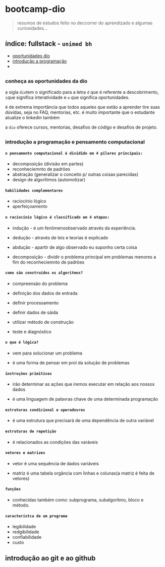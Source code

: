 # bootcamp-dio
>resumos de estudos feito no deccorrer do aprendizado e algumas curiosidades...

## índice: fullstack - `unimed bh`
* [oportunidades dio](#conheça-as-oportunidades-da-dio)
* [introdução a programação](#introdução-a-programação-e-pensamento-computacional)
* 

##

### conheça as oportunidades da dio

a sigla `dio`tem o significado para a letra `d` que é referente a descobrimento, `i`que significa interatividade e `o` que significa oportunidades.

é de extrema importância que todos aqueles que estão a aprender tire suas dúvidas, seja no FAQ, mentorias, etc. é muito importante que
o estudante atualize o linkedin também

a `dio` oferece cursos, mentorias, desafios de código e desafios de projeto.

##

### introdução a programação e pensamento computacional

#### `o pensamento computacional é dividido em 4 pilares princípais:`

* decomposição (divisão em partes)
* reconheciemnto de padrões
* abstração (generalizar o conceito p/ outras coisas parecidas)
* design de algorítimos (automotizar)

#### `habilidades complementares`

* raciocínio lógico
* aperfeiçoamento

#### `o raciocínio lógico é classificado em 4 etapas:`

* indução - é um fenômenoobservado através da experiência.

* dedução - através de leis e teorias é explicado

* abdução - apartir de algo observado eu suponho certa coisa

* decomposição - dividir o problema principal em problemas menores a fim do reconheciemnto de padrões

#### `como são construídos os algorítmos?`

* compreensão do problema

* definição dos dados de entrada

* definir processamento

* definir dados de sáida

* utilizar método de construção

* teste e diagnóstico

#### `o que é lógica?`

* vem para solucionar um problema

* é uma forma de pensar em prol da solução de problemas

#### `instruções primitivas`

* irão determinar as ações que iremos executar em relação aos nossos dados

* é uma linguagem de palavras chave de uma determinada programação

#### `estruturas condicional e operadosres`

* é uma estrutura que precisará de uma dependência de outra variável

#### `estruturas de repetição`

* é relacionados as condições das varáveis

#### `vetores e matrizes`

* vetor é uma sequência de dados variáveis

* matriz é uma tabela orgância com linhas e colunas(a matriz é feita de vetores)

#### `funções`

* conhecidas também como: subprograma, subalgorítmo, bloco e método.

#### `característca de um programa`

* legibilidade
* redgibilidade
* confiabilidade
* custo

## introdução ao git e ao github

